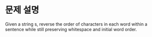 # 문제 설명

Given a string s, reverse the order of characters in each word within a sentence while still preserving whitespace and initial word order.
